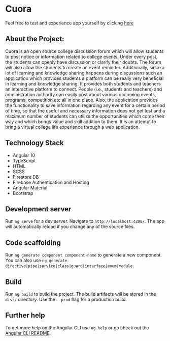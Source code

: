 # Cuora
Feel free to test and experience app yourself by clicking [here](https://ctae-forum.web.app)
## About the Project: 
Cuora is an open source college discussion forum which will allow students to post notice or information related to college events. Under every post, the students can openly have discussion or clarify their doubts. The forum will also allow the students to create an event reminder. 
Additionally, since a lot of learning and knowledge sharing happens during discussions such an application which provides students a platform can be really very beneficial in learning and knowledge sharing. It provides both students and teachers an interactive platform to connect. People (i.e., students and teachers) and administration authority can easily post about various upcoming events, programs, competition etc all in one place. Also, the application provides the functionality to save information regarding any event for a certain period of time, so that the useful and necessary information does not get lost and a maximum number of students can utilize the opportunities which come their way and which brings value and skill addition to them. 
It is an attempt to bring a virtual college life experience through a web application.

## Technology Stack
- Angular 10
- TypeScript
- HTML
- SCSS
- Firestore DB
- Firebase Authentication and Hosting
- Angular Material
- Bootstrap


## Development server

Run `ng serve` for a dev server. Navigate to `http://localhost:4200/`. The app will automatically reload if you change any of the source files.

## Code scaffolding

Run `ng generate component component-name` to generate a new component. You can also use `ng generate directive|pipe|service|class|guard|interface|enum|module`.

## Build

Run `ng build` to build the project. The build artifacts will be stored in the `dist/` directory. Use the `--prod` flag for a production build.

## Further help

To get more help on the Angular CLI use `ng help` or go check out the [Angular CLI README](https://github.com/angular/angular-cli/blob/master/README.md).
